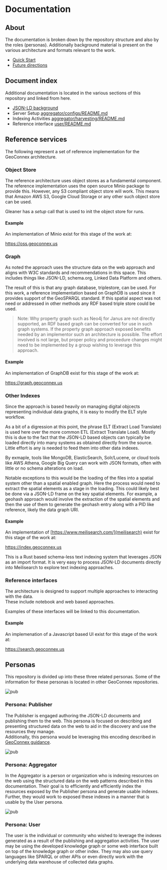 # Documentation

## About

The documentation is broken down by the repository structure and also by
the roles (personas).  Additionally background
material is present on the various architecture and formats relevant to the work. 

* [Quick Start](./quickstart.md)
* [Future directions](./future.md)

## Document index
Additional documentation is located in the various sections of this repository 
and linked from here.

* [JSON-LD background](./jsonld.md)
* Server Setup [aggregator/configs/README.md](/aggregator/configs/README.md)
* Indexing Activities [aggregator/harvesting/README.md](/aggregator/harvesting/README.md)
* Reference interface [user/README.md](/user/README.md)
  
## Reference services

The following represent a set of reference implementation for the GeoConnex architecture.  

### Object Store

The reference architecture uses object stores as a fundamental component.  
The reference implementation uses the open source Minio package to provide this. 
However, any S3 compliant object store will work.  This means that Amazon AWS S3, 
Google Cloud Storage or any other such object store can be used. 

Gleaner has a _setup_ call that is used to init the object store for runs. 

#### Example

An implementation of Minio exist for this stage of the work at:

https://oss.geoconnex.us

### Graph

As noted the approach uses the structure data on the web approach and aligns
with W3C standards and recommendations in this space.  This includes things like
JSON-LD, schema.org, Linked Data Platform and others.  

The result of this is that any graph database, triplestore, can be used.  For
this work, a reference implementation based on GraphDB is used since it provides
support of the GeoSPARQL standard.  If this spatial aspect was not need or addressed
in other methods any RDF based triple store could be used.

> Note:  Why property graph such as Neo4j for Janus are not directly supported, an
> RDF based graph can be converted for use in such graph systems.  If the property 
> graph approach exposed benefits needed by an implementor such an architecture is possible. 
> The effort involved is not large, but proper policy and proceedure changes might need
> to be implemented by a group wishing to leverage this approach. 

#### Example

An implementation of GraphDB exist for this stage of the work at:

https://graph.geoconnex.us  

### Other Indexes

Since the approach is based heavily on managing digital objcects representing individual data
graphs, it is easy to modify the ELT style workflow.

As a bit of a digression at this point, the phrase ELT (Extract Load Translate) is used here over
the more common ETL (Extract Translate Load).   Mostly this is due to the fact that the JSON-LD
based objects can typically be loaded directly into many systems as obtained directly from the source.
Little effort is any is needed to feed them into other data indexes.

By exmaple, tools like MongoDB, ElasticSearch, Solr/Lucene, or cloud tools like AWS Athena, 
Google Big Query can work with JSON formats, often with little or no schema alterations on load.  

Notable exceptions to this would be the loading of the files into a spatial system other than 
a spatial enabled graph.  Here the process would need to extract the spatial elements as a stage
in the loading.  This could likely best be done via a JSON-LD frame on the key spatial elements.
For example, a geohash approach would involve the extraction of the spatial 
elements and then the use of them to generate the geohash entry along with a PID like 
reference, likely the data graph URI.   

#### Example

An implementation of [https://www.meilisearch.com/](meilisearch) exist for this stage of the work at:

https://index.geoconnex.us  

This is a Rust based schema-less text indexing system that leverages JSON as an import format.  It is 
very easy to process JSON-LD documents directly into Meilisearch to explore text indexing approaches. 

### Reference interfaces

The architecture is designed to support multiple approaches to interacting with the data.  
These include notebook and web based approaches.

Examples of these interfaces will be linked to this documentation.  

#### Example

An implemenation of a Javascript based UI exist for this stage of the work at:

https://search.geoconnex.us  

## Personas

This repository is divided up into these three related personas.  Some of the information 
for these personas is located in other GeoConnex repositories.  

![pub](./images/persona.png)

### Persona: Publisher

The Publisher is engaged authoring the JSON-LD documents and publishing them to the web. This persona is focused on describing and presenting structured data on the web to aid in the discovery and use the resources they manage.  
Additionally, this persona would be leveraging this encoding described in [GeoConnex guidance](https://internetofwater.github.io/geoconnex-guidance/#sec-introduction). 

![pub](./images/persona.png)

### Persona: Aggregator

In the Aggregator is a person or organization who is indexing resources on the web using the structured data on the web patterns described in this documentation.
Their goal is to efficiently and efficiently index the resources exposed by the Publisher persona and generate usable indexes. Further, they would work to exposed these indexes in a manner that is usable by the User persona. 

![pub](./images/persona.png)

### Persona: User

The user is the individual or community who wished to leverage the indexes generated as a result of the publishing and aggregation activities. The user may be using the developed knowledge graph or some web interface built on top of the knowledge graph or other index. They may also use query languages like SPARQL or other APIs or even directly work with the underlying data warehouse of collected data graphs.
